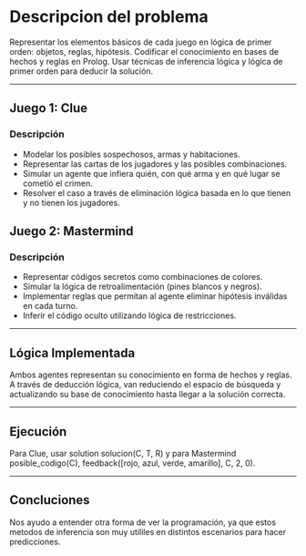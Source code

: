 # Descripcion del problema

Representar los elementos básicos de cada juego en lógica de primer orden: objetos, 
reglas, hipótesis. Codificar el conocimiento en bases de hechos y reglas en Prolog. Usar técnicas de inferencia lógica y lógica de primer orden para deducir la solución.

---

## Juego 1: Clue

### Descripción

- Modelar los posibles sospechosos, armas y habitaciones.
- Representar las cartas de los jugadores y las posibles combinaciones.
- Simular un agente que infiera quién, con qué arma y en qué lugar se cometió el crimen.
- Resolver el caso a través de eliminación lógica basada en lo que tienen y no tienen los jugadores.

## Juego 2: Mastermind

### Descripción

- Representar códigos secretos como combinaciones de colores.
- Simular la lógica de retroalimentación (pines blancos y negros).
- Implementar reglas que permitan al agente eliminar hipótesis inválidas en cada turno.
- Inferir el código oculto utilizando lógica de restricciones.

---

## Lógica Implementada

Ambos agentes representan su conocimiento en forma de hechos y reglas. A través de deducción lógica, van reduciendo el espacio de búsqueda y actualizando su base de conocimiento hasta llegar a la solución correcta. 

---

## Ejecución

Para Clue, usar solution solucion(C, T, R) y para Mastermind posible_codigo(C), feedback([rojo, azul, verde, amarillo], C, 2, 0).

---

## Concluciones

Nos ayudo a entender otra forma de ver la programación, ya que estos metodos de inferencia son muy utililes en distintos escenarios para hacer predicciones.



